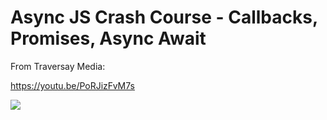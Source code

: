 # Async JS Crash Course - Callbacks, Promises, Async Await

From Traversay Media:

https://youtu.be/PoRJizFvM7s

[![](https://img.youtube.com/vi/PoRJizFvM7s/maxresdefault.jpg)](https://youtu.be/PoRJizFvM7s)


